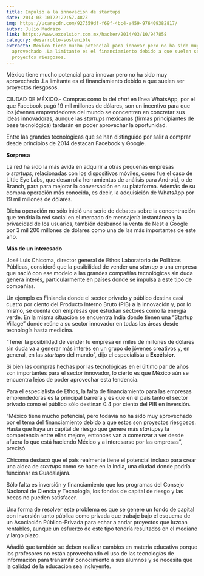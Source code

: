 ```yaml
---
title: Impulso a la innovación de startups
date: 2014-03-10T22:22:57.487Z
img: https://ucarecdn.com/927359df-f69f-4bc4-a459-976409382817/
autor: Julio Madrazo
link: https://www.excelsior.com.mx/hacker/2014/03/10/947858
category: desarrollo-sostenible
extracto: México tiene mucho potencial para innovar pero no ha sido muy
  aprovechado .La limitante es el financiamiento debido a que suelen ser
  proyectos riesgosos.
---
```

México tiene mucho potencial para innovar pero no ha sido muy aprovechado .La limitante es el financiamiento debido a que suelen ser proyectos riesgosos.

CIUDAD DE MÉXICO.- Compras como la del *chat* en línea WhatsApp, por el que Facebook pagó 19 mil millones de dólares, son un incentivo para que los jóvenes emprendedores del mundo se concentren en concretar sus ideas innovadoras, aunque las *startups* mexicanas (firmas principiantes de base tecnológica) tardarán en poder aprovechar la oportunidad.

Entre las grandes tecnológicas que se han distinguido por salir a comprar desde principios de 2014 destacan Facebook y Google.

**Sorpresa**

La red ha sido la más ávida en adquirir a otras pequeñas empresas o *startups*, relacionadas con los dispositivos móviles, como fue el caso de Little Eye Labs, que desarrolla herramientas de análisis para Android, o de Branch, para para mejorar la conversación en su plataforma. Además de su compra operación más conocida, es decir, la adquisición de WhatsApp por 19 mil millones de dólares.

Dicha operación no sólo inició una serie de debates sobre la concentración que tendría la red social en el mercado de mensajería instantánea y la privacidad de los usuarios, también desbancó la venta de Nest a Google por 3 mil 200 millones de dólares como una de las más importantes de este año.

**Más de un interesado**

José Luis Chicoma, director general de Ethos Laboratorio de Políticas Públicas, consideró que la posibilidad de vender una *startup* o una empresa que nació con ese modelo a las grandes compañías tecnológicas sin duda genera interés, particularmente en países donde se impulsa a este tipo de compañías.

Un ejemplo es Finlandia donde el sector privado y público destina casi cuatro por ciento del Producto Interno Bruto (PIB) a la innovación y, por lo mismo, se cuenta con empresas que estudian sectores como la energía verde. En la misma situación se encuentra India donde tienen una “Startup Village” donde reúne a su sector innovador en todas las áreas desde tecnología hasta medicina.

“Tener la posibilidad de vender tu empresa en miles de millones de dólares sin duda va a generar más interés en un grupo de jóvenes creativos y, en general, en las *startups* del mundo”, dijo el especialista a **Excélsior**.

Si bien las compras hechas por las tecnológicas en el último par de años son importantes para el sector innovador, lo cierto es que México aún se encuentra lejos de poder aprovechar esta tendencia.

Para el especialista de Ethos, la falta de financiamiento para las empresas emprendedoras es la principal barrera y es que en el país tanto el sector privado como el público sólo destinan 0.4 por ciento del PIB en inversión.

“México tiene mucho potencial, pero todavía no ha sido muy aprovechado por el tema del financiamiento debido a que estos son proyectos riesgosos. Hasta que haya un capital de riesgo que genere más *startups*y la competencia entre ellas mejore, entonces van a comenzar a ver desde afuera lo que está haciendo México y a interesarse por las empresas”, precisó.

Chicoma destacó que el país realmente tiene el potencial incluso para crear una aldea de *startups* como se hace en la India, una ciudad donde podría funcionar es Guadalajara.

Sólo falta es inversión y financiamiento que los programas del Consejo Nacional de Ciencia y Tecnología, los fondos de capital de riesgo y las becas no pueden satisfacer.

Una forma de resolver este problema es que se genere un fondo de capital con inversión tanto pública como privada que trabaje bajo el esquema de un Asociación Público-Privada para echar a andar proyectos que luzcan rentables, aunque un esfuerzo de este tipo tendría resultados en el mediano y largo plazo.

Añadió que también se deben realizar cambios en materia educativa porque los profesores no están aprovechando el uso de las tecnologías de información para transmitir conocimiento a sus alumnos y se necesita que la calidad de la educación sea incluyente.